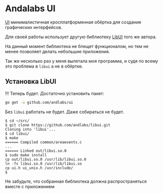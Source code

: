 Andalabs UI
===========

[UI](https://github.com/andlabs/ui) минималистичная кросплатформенная обёртка для создания графических интерфейсов.

Для своей работы использует другую библиотеку [LibUI](https://github.com/andlabs/libui) того же автора.

На данный момент библиотека не блещет функционалом, но тем не менее позволяет делать небольшие приложения.

Так же несколько раз у меня вылетала моя программа, и судя по всему это проблема в `libui` а не в обёртке.

Установка LibUI
---------------

!!! Теперь будет. Достаточно установить пакет:

```bash
go get -u github.com/andlabs/ui
```

Без `libui` работать не будет. Даже собираться не будет.

```
$ cd ~/src/
$ git clone https://github.com/andlabs/libui.git
Cloning into 'libui'...
$ cd libui/
$ make
====== Compiled common/areaevents.c
...
====== Linked out/libui.so.0
$ sudo make install
cp out/libui.so.0 /usr/lib/libui.so.0
ln -fs libui.so.0 /usr/lib/libui.so
cp ui.h ui_unix.h /usr/include/
$ 
```
Не забудьте, что собранная библиотека должна распространяться вместе с приложением

